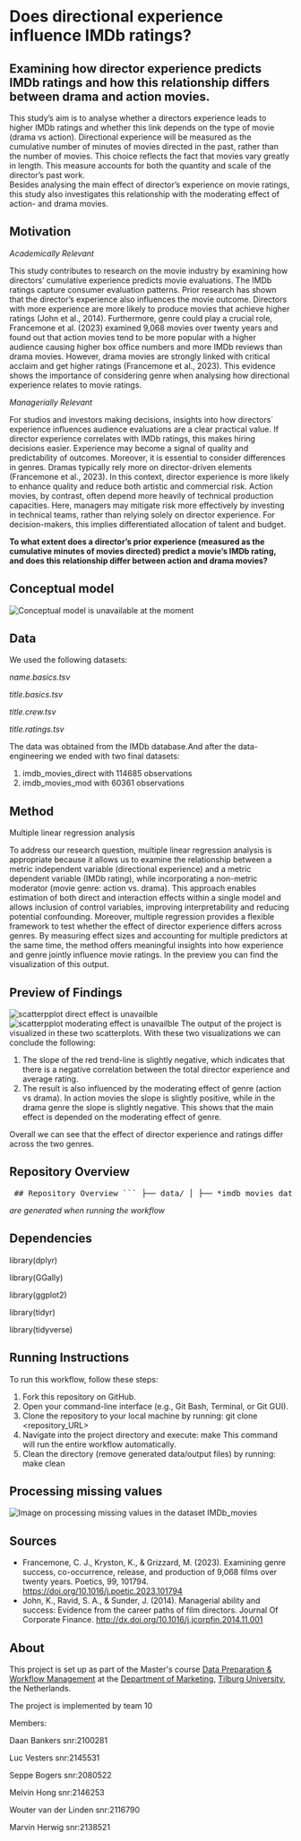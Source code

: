 
# Does directional experience influence IMDb ratings? 
## Examining how director experience predicts IMDb ratings and how this relationship differs between drama and action movies.

This study’s aim is to analyse whether a directors experience leads to higher IMDb ratings and whether this link depends on the type of movie (drama vs action). Directional experience will be measured as the cumulative number of minutes of movies directed in the past, rather than the number of movies. This choice reflects the fact that movies vary greatly in length. This measure accounts for both the quantity and scale of the director’s past work.  
Besides analysing the main effect of director’s experience on movie ratings, this study also investigates this relationship with the moderating effect of action- and drama movies. 


## Motivation

*Academically Relevant*

This study contributes to research on the movie industry by examining how directors’ cumulative experience predicts movie evaluations. The IMDb ratings capture consumer evaluation patterns. Prior research has shown that the director’s experience also influences the movie outcome. Directors with more experience are more likely to produce movies that achieve higher ratings (John et al., 2014). 
Furthermore, genre could play a crucial role, Francemone et al. (2023) examined 9,068 movies over twenty years and found out that action movies tend to be more popular with a higher audience causing higher box office numbers and more IMDb reviews than drama movies. However, drama movies are strongly linked with critical acclaim and get higher ratings (Francemone et al., 2023). This evidence shows the importance of considering genre when analysing how directional experience relates to movie ratings. 

*Managerially Relevant*

For studios and investors making decisions, insights into how directors´ experience influences audience evaluations are a clear practical value. If director experience correlates with IMDb ratings, this makes hiring decisions easier. Experience may become a signal of quality and predictability of outcomes. Moreover, it is essential to consider differences in genres. Dramas typically rely more on director-driven elements (Francemone et al., 2023). In this context, director experience is more likely to enhance quality and reduce both artistic and commercial risk. Action movies, by contrast, often depend more heavily of technical production capacities. Here, managers may mitigate risk more effectively by investing in technical teams, rather than relying solely on director experience. For decision-makers, this implies differentiated allocation of talent and budget.


**To what extent does a director’s prior experience (measured as the cumulative minutes of movies directed) predict a movie’s IMDb rating, and does this relationship differ between action and drama movies?**

## Conceptual model
![Conceptual model is unavailable at the moment](plots/conceptualmodel.jpeg)

## Data
We used the following datasets: 

*name.basics.tsv*

*title.basics.tsv*

*title.crew.tsv*

*title.ratings.tsv*

The data was obtained from the IMDb database.And after the data-engineering we ended with two final datasets:

1. imdb_movies_direct with 114685 observations 
2. imdb_movies_mod with 60361 observations

## Method

Multiple linear regression analysis

To address our research question, multiple linear regression analysis is appropriate because it allows us to examine the relationship between a metric independent variable (directional experience) and a metric dependent variable (IMDb rating), while incorporating a non-metric moderator (movie genre: action vs. drama). This approach enables estimation of both direct and interaction effects within a single model and allows inclusion of control variables, improving interpretability and reducing potential confounding.
Moreover, multiple regression provides a flexible framework to test whether the effect of director experience differs across genres. By measuring effect sizes and accounting for multiple predictors at the same time, the method offers meaningful insights into how experience and genre jointly influence movie ratings.
In the preview you can find the visualization of this output.   

## Preview of Findings 
![scatterpplot direct effect is unavailble](plots/Runtime_on_average_rating.jpg)
![scatterpplot moderating effect is unavailble](plots/Moderating_effect.jpg)
The output of the project is visualized in these two scatterplots. With these two visualizations we can conclude the following:

1.	The slope of the red trend-line is slightly negative, which indicates that there is a negative correlation between the total director experience and average rating. 
2.	The result is also influenced by the moderating effect of genre (action vs drama). In action movies the slope is slightly positive, while in the drama genre the slope is slightly negative. This shows that the main effect is depended on the moderating effect of genre. 

Overall we can see that the effect of director experience and ratings differ across the two genres. 

## Repository Overview 
<pre> ## Repository Overview ``` ├── data/ │ ├── *imdb_movies_dataset.csv* │ └── *raw_data/* │ └── *urls* ├── plots/ │ ├── conceptualmodel.jpeg │ ├── Runtime_on_average_rating.jpg │ ├── Moderating_effect.jpg │ └── missing_values_imdb_movies.jpeg ├── reporting/ │ ├── rmarkdown_group10.Rmd │ ├── report.Rmd │ └── start_app.R ├── src/ │ ├── data-preparation/ │ │ ├── makefile │ │ ├── Clean_and_merge.R │ │ ├── dataprep_directeffect.R │ │ ├── dataprep_modeffect.R │ │ └── download.R │ └── analysis/ │ ├── Analysis.R │ └── makefile ├── makefile ├── *gen/* │ ├── *temp/* │ │ ├── *ratings.csv* │ │ ├── *crew.csv* │ │ ├── *name_basics.csv* │ │ ├── *title_basics.csv* │ │ ├── *imdb_movies.csv* │ │ ├── *imdb_movies_direct.csv* │ │ └── *imdb_movies_mod.csv* │ └── *output/* │ ├── *visual_directeffect.png* │ └── *visual_moderatingeffect.png* ├── .gitignore ├── .Rhistory ├── makefile ├── README.md └── team-project-team-10.Rproj ``` *generated when running the workflow.* </pre>
*are generated when running the workflow*
## Dependencies 

library(dplyr)

library(GGally)

library(ggplot2)

library(tidyr)

library(tidyverse)


## Running Instructions 

To run this workflow, follow these steps:
1.	Fork this repository on GitHub.
2.	Open your command-line interface (e.g., Git Bash, Terminal, or Git GUI).
3.	Clone the repository to your local machine by running:
git clone <repository_URL>
4.	Navigate into the project directory and execute:
make
This command will run the entire workflow automatically.
5.	Clean the directory (remove generated data/output files) by running:
make clean


## Processing missing values
![Image on processing missing values in the dataset IMDb_movies](plots/Missing_values_imdb_movies.jpg)

## Sources
- Francemone, C. J., Kryston, K., & Grizzard, M. (2023). Examining genre success, co-occurrence, release, and production of 9,068 films over twenty years. Poetics, 99, 101794. https://doi.org/10.1016/j.poetic.2023.101794
- John, K., Ravid, S. A., & Sunder, J. (2014). Managerial ability and success: Evidence from the career paths of film directors. Journal Of Corporate Finance. http://dx.doi.org/10.1016/j.jcorpfin.2014.11.001

## About 

This project is set up as part of the Master's course [Data Preparation & Workflow Management](https://dprep.hannesdatta.com/) at the [Department of Marketing](https://www.tilburguniversity.edu/about/schools/economics-and-management/organization/departments/marketing), [Tilburg University](https://www.tilburguniversity.edu/), the Netherlands.

The project is implemented by team 10

Members: 

Daan Bankers              snr:2100281

Luc Vesters				        snr:2145531

Seppe Bogers				      snr:2080522

Melvin Hong				        snr:2146253

Wouter van der Linden			snr:2116790

Marvin  Herwig			    	snr:2138521


